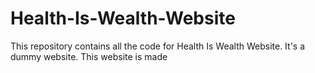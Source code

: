 # Health-Is-Wealth-Website
This repository contains all the code for Health Is Wealth Website. It's a dummy website. This website is made 
